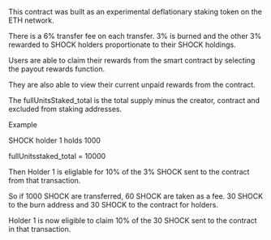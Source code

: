 This contract was built as an experimental deflationary staking token on the ETH network.

There is a 6% transfer fee on each transfer. 3% is burned and the other 3% rewarded to SHOCK holders proportionate to their SHOCK holdings.

Users are able to claim their rewards from the smart contract by selecting the payout rewards function.

They are also able to view their current unpaid rewards from the contract.

The fullUnitsStaked_total is the total supply minus the creator, contract and excluded from staking addresses.

Example

SHOCK holder 1 holds 1000

fullUnitsstaked_total = 10000

Then Holder 1 is eliglable for 10% of the 3% SHOCK sent to the contract from that transaction.

So if 1000 SHOCK are transferred, 60 SHOCK are taken as a fee. 30 SHOCK to the burn address and 30 SHOCK to the contract for holders.

Holder 1 is now eligible to claim 10% of the 30 SHOCK sent to the contract in that transaction.
